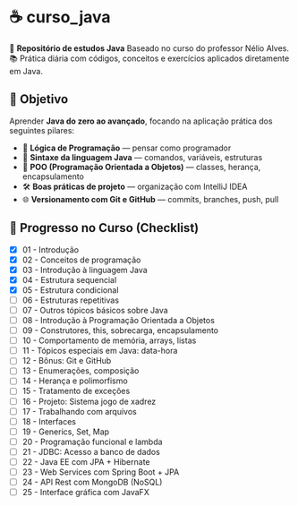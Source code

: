 # ☕️ curso_java
🚀 **Repositório de estudos Java** Baseado no curso do professor Nélio Alves.  
📚 Prática diária com códigos, conceitos e exercícios aplicados diretamente em Java.

## 🎯 Objetivo 
Aprender **Java do zero ao avançado**, focando na aplicação prática dos seguintes pilares:
- 🧠 **Lógica de Programação** — pensar como programador
- 🧾 **Sintaxe da linguagem Java** — comandos, variáveis, estruturas
- 🧱 **POO (Programação Orientada a Objetos)** — classes, herança, encapsulamento
- 🛠 **Boas práticas de projeto** — organização com IntelliJ IDEA
- 🌐 **Versionamento com Git e GitHub** — commits, branches, push, pull

## 📝 Progresso no Curso (Checklist)
- [x] 01 - Introdução  
- [x] 02 - Conceitos de programação  
- [x] 03 - Introdução à linguagem Java  
- [X] 04 - Estrutura sequencial  
- [x] 05 - Estrutura condicional  
- [ ] 06 - Estruturas repetitivas  
- [ ] 07 - Outros tópicos básicos sobre Java  
- [ ] 08 - Introdução à Programação Orientada a Objetos  
- [ ] 09 - Construtores, this, sobrecarga, encapsulamento  
- [ ] 10 - Comportamento de memória, arrays, listas  
- [ ] 11 - Tópicos especiais em Java: data-hora  
- [ ] 12 - Bônus: Git e GitHub  
- [ ] 13 - Enumerações, composição  
- [ ] 14 - Herança e polimorfismo  
- [ ] 15 - Tratamento de exceções  
- [ ] 16 - Projeto: Sistema jogo de xadrez  
- [ ] 17 - Trabalhando com arquivos  
- [ ] 18 - Interfaces  
- [ ] 19 - Generics, Set, Map  
- [ ] 20 - Programação funcional e lambda  
- [ ] 21 - JDBC: Acesso a banco de dados  
- [ ] 22 - Java EE com JPA + Hibernate  
- [ ] 23 - Web Services com Spring Boot + JPA  
- [ ] 24 - API Rest com MongoDB (NoSQL)  
- [ ] 25 - Interface gráfica com JavaFX  
